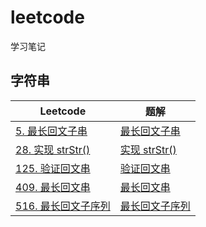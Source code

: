 # leetcode
学习笔记

## 字符串

Leetcode | 题解
------------ | -------------
[5. 最长回文子串]()      | [最长回文子串]()
[28. 实现 strStr()]()   | [实现 strStr()]()
[125. 验证回文串]()      | [验证回文串]()
[409. 最长回文串]()      | [最长回文串]()
[516. 最长回文子序列]()   |  [最长回文子序列]()
